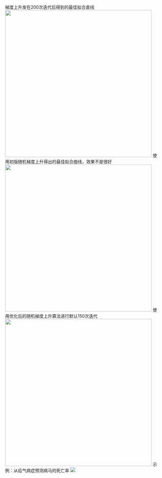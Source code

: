 梯度上升发在200次迭代后得到的最佳拟合直线
<img src="http://pgmz9e1an.bkt.clouddn.com/lr50001.png" width="480"/>
使用初版随机梯度上升得出的最佳拟合曲线，效果不是很好
<img src="http://pgmz9e1an.bkt.clouddn.com/sto.png" width="480"/>
使用优化后的随机梯度上升算法进行默认150次迭代
<img src="http://pgmz9e1an.bkt.clouddn.com/sto1.png" width="480"/>
示例：从疝气病症预测病马的死亡率
<img src="http://pgmz9e1an.bkt.clouddn.com/2018-10-17_214940.png" widht="480"/>